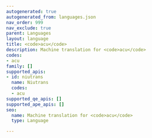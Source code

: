 ```yaml
---
autogenerated: true
autogenerated_from: languages.json
nav_order: 999
nav_exclude: true
parent: Languages
layout: language
title: <code>acu</code>
description: Machine translation for <code>acu</code>
codes:
- acu
family: []
supported_apis:
- id: niutrans
  name: Niutrans
  codes:
  - acu
supported_qe_apis: []
supported_ape_apis: []
seo:
  name: Machine translation for <code>acu</code>
  type: Language

---
```


